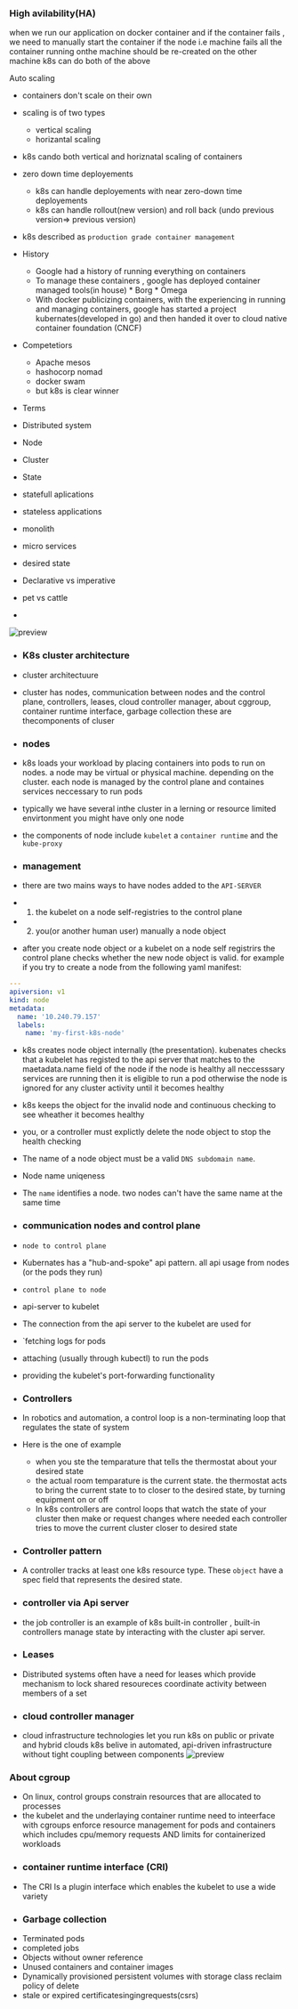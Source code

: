 ### High avilability(HA)
when we run our application on docker container and if the container fails , we need to manually start the container
if the node i.e machine fails all the container running onthe machine should be re-created on the other machine
k8s can do both of the above

Auto scaling 
  * containers don't scale on their own
  * scaling is of two types
      *  vertical scaling
      *  horizantal scaling
  *  k8s cando both vertical and horiznatal scaling of containers
* zero down time deployements
    * k8s can handle deployements with near zero-down time deployements
    * k8s can handle rollout(new version) and roll back (undo previous version=> previous version)
* k8s described as ` production grade container management `

* History
   * Google had a history of running everything on containers
   * To manage these containers , google has deployed container managed tools(in house)
         * Borg
         * Omega
   * With docker publicizing containers, with the experiencing in running and managing containers, google has started a project kubernates(developed in go) and then handed it over to cloud native container foundation (CNCF)

* Competetiors
    * Apache mesos
    * hashocorp nomad
    * docker swam 
    * but k8s is clear winner
* Terms
* Distributed system
* Node
* Cluster
* State
* statefull aplications
* stateless applications
* monolith 
* micro services
* desired state
* Declarative vs imperative
* pet vs cattle
* 
![preview](images/k8s.png)


* ### K8s cluster architecture
* cluster architectuure
* cluster has nodes, communication between nodes and the control plane, controllers, leases, cloud controller manager, about cggroup, container runtime interface, garbage collection these are thecomponents of cluser

* ### nodes
* k8s loads your workload by placing containers into pods to run on nodes. a node may be virtual or physical machine. depending on the cluster. each node is managed by the control plane and containes services neccessary to run pods
* typically we have several inthe cluster in a lerning or resource limited envirtonment you might have only one node
* the components of node include `kubelet` a `container runtime` and the `kube-proxy`

* ### management 
* there are two mains ways to have nodes added to the `API-SERVER`
* 1. the kubelet on a node self-registries to the control plane 
* 2. you(or another human user) manually a node object
* after you create node object or a kubelet on a node self registrirs the control plane checks whether the new node object is valid. for example if you try to create a node from the following yaml manifest:
```yaml
---
apiversion: v1
kind: node
metadata:
  name: '10.240.79.157'
  labels:
    name: 'my-first-k8s-node'
```
* k8s creates node object internally (the presentation). kubenates checks that a kubelet has registed to the api server that matches to the maetadata.name field of the node if the node is healthy all neccesssary services are running then it is eligible to run a pod otherwise the node is ignored for any cluster activity until it becomes healthy
* k8s keeps the object for the invalid node and continuous checking to see wheather it becomes healthy
* you, or a controller must explictly delete the node object to stop the health checking
* The name of a node object must be a valid `DNS subdomain name`.
* Node name uniqeness 
* The `name` identifies a node. two nodes can't have the same name at the same time

* ### communication nodes and control plane 
* `node to control plane`
* Kubernates has a "hub-and-spoke" api pattern. all api usage from nodes (or the pods they run)
* `control plane to node`
* api-server to kubelet
* The connection from the api server to the kubelet are used for 
* `fetching logs for pods 
* attaching (usually through kubectl) to run the pods
* providing the kubelet's port-forwarding functionality
* ### Controllers
* In robotics and automation, a control loop is a non-terminating loop that regulates the state of system
* Here is the one of example
  * when you ste the temparature that tells the thermostat about your desired state 
  * the actual room temparature is the current state. the thermostat acts to bring the current state to to closer to the desired state, by turning equipment on or off
  * In k8s controllers are control loops that watch the state of your cluster then make or request changes where needed each controller  tries to move the current cluster closer to desired state
* ### Controller pattern
* A controller tracks at least one k8s resource type. These `object` have a spec field that represents the desired state.
* ### controller via Api server
* the job controller is an example of k8s built-in controller , built-in controllers manage state by interacting with the cluster api server.

* ### Leases
* Distributed systems often have a need for leases which provide mechanism to lock  shared resoureces coordinate activity between  members of a set 
* ### cloud controller manager 
* cloud infrastructure technologies let you run k8s on public or private and hybrid clouds k8s belive in automated, api-driven infrastructure without tight coupling between components
![preview](images/k8s1.png)
### About cgroup
* On linux, control groups constrain resources that are allocated to processes
* the kubelet and the underlaying container runtime need to inteerface with cgroups enforce resource management for pods and containers which includes cpu/memory requests AND limits for containerized workloads
* ### container runtime interface (CRI)
* The CRI Is a plugin interface which enables the kubelet to use a wide variety 
* ### Garbage collection 
* Terminated pods 
* completed jobs
* Objects without owner reference 
* Unused containers and container images
* Dynamically provisioned persistent volumes with storage class reclaim policy of delete
* stale or expired certificatesingingrequests(csrs)





      
